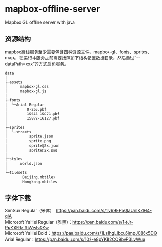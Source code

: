 # mapbox-offline-server
Mapbox GL offline server with java

## 资源结构
mapbox离线服务至少需要包含四种资源文件，mapbox-gl、fonts、sprites、map。
在运行本服务之前需要按照如下结构配置数据目录，然后通过“--dataPath=xxx”的方式启动服务。

```bash
data
│  
├─assets
│      mapbox-gl.css
│      mapbox-gl.js
│      
├─fonts
│  └─Arial Regular
│         0-255.pbf
│         15616-15871.pbf
│         15872-16127.pbf
│          
├─sprites
│  └─streets
│          sprite.json
│          sprite.png
│          sprite@2x.json
│          sprite@2x.png
│          
├─styles
│      world.json
│      
└─tilesets
        Beijing.mbtiles
        Hongkong.mbtiles
```

## 字体下载
SimSun Regular（宋体）：https://pan.baidu.com/s/1lv69EP5QlaUnlKZlH4-qlA  
Microsoft YaHei Regular（雅黑）：https://pan.baidu.com/s/1-tJr-PpKSFRxlfhWwtc0Kw  
Microsoft YaHei Bold：https://pan.baidu.com/s/1Ls1hgLIbcu5impJ086x5DQ  
Arial Regular：https://pan.baidu.com/s/102-e8pYKB2CO9bvP3LvWug